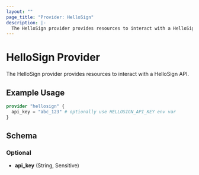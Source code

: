 ```yaml
---
layout: ""
page_title: "Provider: HelloSign"
description: |-
  The HelloSign provider provides resources to interact with a HelloSign API.
---
```


# HelloSign Provider

The HelloSign provider provides resources to interact with a HelloSign API.

## Example Usage

```terraform
provider "hellosign" {
  api_key = "abc_123" # optionally use HELLOSIGN_API_KEY env var
}
```

## Schema

### Optional

- **api_key** (String, Sensitive)
